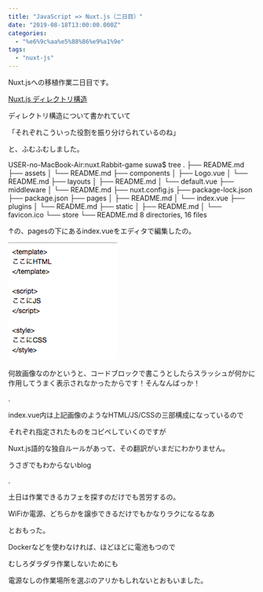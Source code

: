 ```yaml
---
title: "JavaScript => Nuxt.js（二日目）"
date: "2019-08-18T13:00:00.000Z"
categories: 
  - "%e6%9c%aa%e5%88%86%e9%a1%9e"
tags: 
  - "nuxt-js"
---
```


Nuxt.jsへの移植作業二日目です。

[Nuxt.js ディレクトリ構造](https://ja.nuxtjs.org/guide/directory-structure/)

ディレクトリ構造について書かれていて

「それぞれこういった役割を振り分けられているのね」

と、ふむふむしました。

USER-no-MacBook-Air:nuxt.Rabbit-game suwa$ tree
 .
 ├── README.md
 ├── assets
 │   └── README.md
 ├── components
 │   ├── Logo.vue
 │   └── README.md
 ├── layouts
 │   ├── README.md
 │   └── default.vue
 ├── middleware
 │   └── README.md
 ├── nuxt.config.js
 ├── package-lock.json
 ├── package.json
 ├── pages
 │   ├── README.md
 │   └── index.vue
 ├── plugins
 │   └── README.md
 ├── static
 │   ├── README.md
 │   └── favicon.ico
 └── store
     └── README.md
 8 directories, 16 files

↑の、pagesの下にあるindex.vueをエディタで編集したの。

![](images/e382b9e382afe383aae383bce383b3e382b7e383a7e38383e38388-2019-08-19-11.10.27.png)

何故画像なのかというと、コードブロックで書こうとしたらスラッシュが何かに作用してうまく表示されなかったからです！そんなんばっか！

.

index.vue内は上記画像のようなHTML/JS/CSSの三部構成になっているので

それぞれ指定されたものをコピペしていくのですが

Nuxt.js語的な独自ルールがあって、その翻訳がいまだにわかりません。

うさぎでもわからないblog

.

土日は作業できるカフェを探すのだけでも苦労するの。

WiFiか電源、どちらかを譲歩できるだけでもかなりラクになるなあ

とおもった。

Dockerなどを使わなければ、ほどほどに電池もつので

むしろダラダラ作業しないためにも

電源なしの作業場所を選ぶのアリかもしれないとおもいました。
